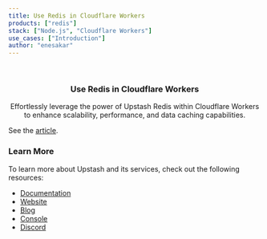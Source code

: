 ```yaml
---
title: Use Redis in Cloudflare Workers
products: ["redis"]
stack: ["Node.js", "Cloudflare Workers"]
use_cases: ["Introduction"]
author: "enesakar"
---
```


<br />
<div align="center">

  <h3 align="center">Use Redis in Cloudflare Workers</h3>

  <p align="center">
    Effortlessly leverage the power of Upstash Redis within Cloudflare Workers to enhance scalability, performance, and data caching capabilities.
  </p>
</div>

See the [article](https://docs.upstash.com/tutorials/cloudflare_workers_with_redis).

### Learn More

To learn more about Upstash and its services, check out the following resources:

- [Documentation](https://docs.upstash.com)
- [Website](https://upstash.com)
- [Blog](https://upstash.com/blog)
- [Console](https://console.upstash.com)
- [Discord](https://upstash.com/discord)

